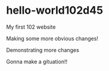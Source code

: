 # hello-world102d45

My first 102 website

Making some more obvious changes!

Demonstrating more changes


Gonna make a gituation!!